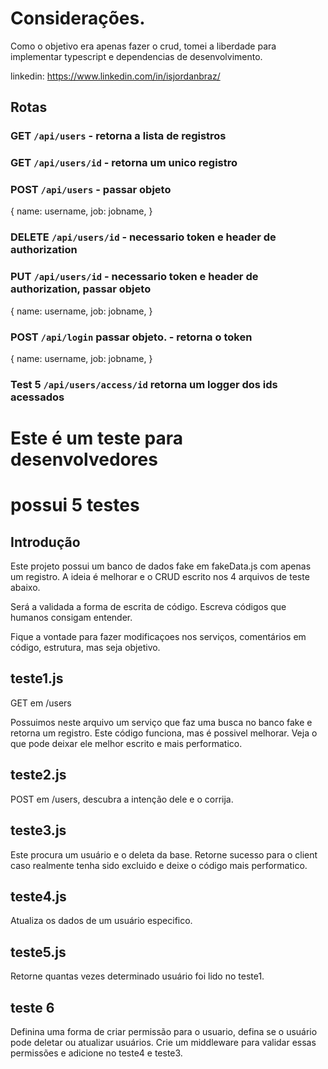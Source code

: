 # Considerações.
Como o objetivo era apenas fazer o crud, tomei a liberdade para implementar
typescript e dependencias de desenvolvimento.

linkedin: https://www.linkedin.com/in/isjordanbraz/

## Rotas

### GET `/api/users` - retorna a lista de registros
### GET `/api/users/id` - retorna um unico registro
### POST `/api/users` - passar objeto
{
  name: username,
  job: jobname,
}
### DELETE `/api/users/id` - necessario token e header de authorization
### PUT `/api/users/id` - necessario token e header de authorization, passar objeto
{
  name: username,
  job: jobname,
}
### POST `/api/login` passar objeto. - retorna o token
{
  name: username,
  job: jobname,
}

### Test 5 `/api/users/access/id` retorna um logger dos ids acessados

# Este é um teste para desenvolvedores

# possui 5 testes

## Introdução

Este projeto possui um banco de dados fake em fakeData.js com apenas um registro.
A ideia é melhorar e o CRUD escrito nos 4 arquivos de teste abaixo.

Será a validada a forma de escrita de código.
Escreva códigos que humanos consigam entender.

Fique a vontade para fazer modificaçoes nos serviços, comentários em código, estrutura, mas seja objetivo.

## teste1.js

GET em /users

Possuimos neste arquivo um serviço que faz uma busca no banco fake e retorna um registro.
Este código funciona, mas é possivel melhorar.
Veja o que pode deixar ele melhor escrito e mais performatico.

## teste2.js

POST em /users, descubra a intenção dele e o corrija.

## teste3.js

Este procura um usuário e o deleta da base.
Retorne sucesso para o client caso realmente tenha sido excluido e deixe o código mais performatico.

## teste4.js

Atualiza os dados de um usuário especifico.

## teste5.js

Retorne quantas vezes determinado usuário foi lido no teste1.

## teste 6

Definina uma forma de criar permissão para o usuario,
defina se o usuário pode deletar ou atualizar usuários.
Crie um middleware para validar essas permissões e adicione no teste4 e teste3.

